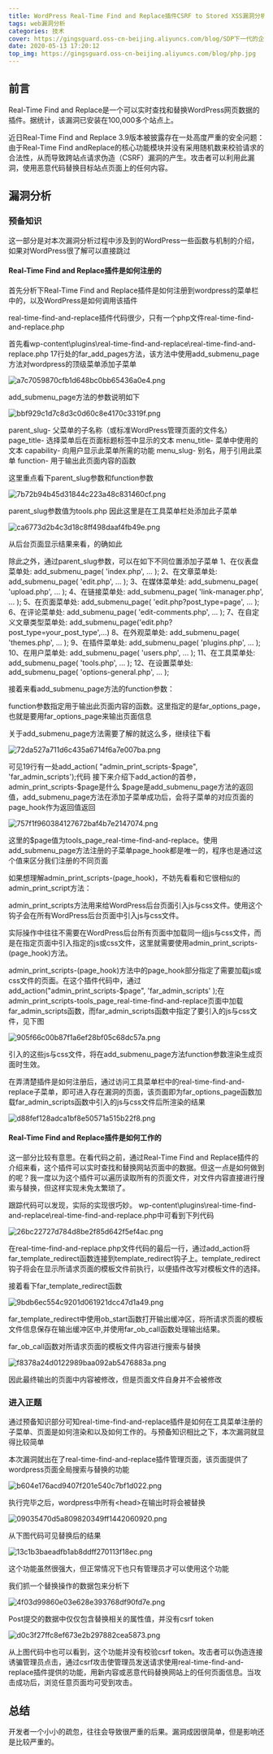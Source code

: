 ```yaml
---
title: WordPress Real-Time Find and Replace插件CSRF to Stored XSS漏洞分析
tags: web漏洞分析
categories: 技术
cover: https://gingsguard.oss-cn-beijing.aliyuncs.com/blog/SDP下一代的企业访问控制方法.jpg
date: 2020-05-13 17:20:12
top_img: https://gingsguard.oss-cn-beijing.aliyuncs.com/blog/php.jpg
---
```


前言
----

Real-Time Find and Replace是一个可以实时查找和替换WordPress网页数据的插件。据统计，该漏洞已安装在100,000多个站点上。

近日Real-Time Find and Replace 3.9版本被披露存在一处高度严重的安全问题：由于Real-Time Find andReplace的核心功能模块并没有采用随机数来校验请求的合法性，从而导致跨站点请求伪造（CSRF）漏洞的产生。攻击者可以利用此漏洞，使用恶意代码替换目标站点页面上的任何内容。

漏洞分析
--------

### 预备知识

这一部分是对本次漏洞分析过程中涉及到的WordPress一些函数与机制的介绍，如果对WordPress很了解可以直接跳过

#### Real-Time Find and Replace插件是如何注册的

首先分析下Real-Time Find and Replace插件是如何注册到wordpress的菜单栏中的，以及WordPress是如何调用该插件

real-time-find-and-replace插件代码很少，只有一个php文件real-time-find-and-replace.php

首先看wp-content\\plugins\\real-time-find-and-replace\\real-time-find-and-replace.php 17行处的far_add_pages方法，该方法中使用add_submenu_page方法对wordpress的顶级菜单添加子菜单

![a7c7059870cfb1d648bc0bb65436a0e4.png](https://xzfile.aliyuncs.com/media/upload/picture/20200430164531-f3045c08-8abe-1.png)

add_submenu_page方法的参数说明如下

![bbf929c1d7c8d3c0d60c8e4170c3319f.png](https://xzfile.aliyuncs.com/media/upload/picture/20200430164548-fd754fb2-8abe-1.png)

parent_slug- 父菜单的子名称（或标准WordPress管理页面的文件名）
page_title- 选择菜单后在页面标题标签中显示的文本
menu_title- 菜单中使用的文本
capability- 向用户显示此菜单所需的功能
menu_slug- 别名，用于引用此菜单
function- 用于输出此页面内容的函数

这里重点看下parent_slug参数和function参数

![7b72b94b45d31844c223a48c831460cf.png](https://xzfile.aliyuncs.com/media/upload/picture/20200430164607-08b7170c-8abf-1.png)

parent_slug参数值为tools.php 因此这里是在工具菜单栏处添加此子菜单

![ca6773d2b4c3d18c8ff498daaf4fb49e.png](https://xzfile.aliyuncs.com/media/upload/picture/20200430164625-136c81d2-8abf-1.png)

从后台页面显示结果来看，的确如此

除此之外，通过parent_slug参数，可以在如下不同位置添加子菜单
1、在仪表盘菜单处: add_submenu_page( 'index.php', … );
2、在文章菜单处: add_submenu_page( 'edit.php', … );
3、在媒体菜单处: add_submenu_page( 'upload.php', … );
4、在链接菜单处: add_submenu_page( 'link-manager.php', … );
5、在页面菜单处: add_submenu_page( 'edit.php?post_type=page', … );
6、在评论菜单处: add_submenu_page( 'edit-comments.php', … );
7、在自定义文章类型菜单处: add_submenu_page('edit.php?post_type=your_post_type',…)
8、在外观菜单处: add_submenu_page( 'themes.php', … );
9、在插件菜单处: add_submenu_page( 'plugins.php', … );
10、在用户菜单处: add_submenu_page( 'users.php', … );
11、在工具菜单处: add_submenu_page( 'tools.php', … );
12、在设置菜单处: add_submenu_page( 'options-general.php', … );

接着来看add_submenu_page方法的function参数：

function参数指定用于输出此页面内容的函数。这里指定的是far_options_page，也就是要用far_options_page来输出页面信息

关于add_submenu_page方法需要了解的就这么多，继续往下看

![72da527a711d6c435a6714f6a7e007ba.png](https://xzfile.aliyuncs.com/media/upload/picture/20200430164647-2070a782-8abf-1.png)

可见19行有一处add_action( "admin_print_scripts-\$page", 'far_admin_scripts');代码
接下来介绍下add_action的首参，admin_print_scripts-\$page是什么
\$page是add_submenu_page方法的返回值，add_submenu_page方法在添加子菜单成功后，会将子菜单的对应页面的page_hook作为返回值返回

![757f1f960384127672baf4b7e2147074.png](https://xzfile.aliyuncs.com/media/upload/picture/20200430164704-2a7cbbd0-8abf-1.png)

这里的\$page值为tools_page_real-time-find-and-replace。使用add_submenu_page方法注册的子菜单page_hook都是唯一的，程序也是通过这个值来区分我们注册的不同页面

如果想理解admin_print_scripts-(page_hook)，不妨先看看和它很相似的admin_print_script方法：

admin_print_scripts方法用来给WordPress后台页面引入js与css文件。使用这个钩子会在所有WordPress后台页面中引入js与css文件。

实际操作中往往不需要在WordPress后台所有页面中加载同一组js与css文件，而是在指定页面中引入指定的js或css文件，这里就需要使用admin_print_scripts-(page_hook)方法。

admin_print_scripts-(page_hook)方法中的page_hook部分指定了需要加载js或css文件的页面。在这个插件代码中，通过add_action("admin_print_scripts-\$page", 'far_admin_scripts'
);在admin_print_scripts-tools_page_real-time-find-and-replace页面中加载far_admin_scripts函数，而far_admin_scripts函数中指定了要引入的js与css文件，见下图

![905f66c00b87f1a6ef28bf05c68dc57a.png](https://xzfile.aliyuncs.com/media/upload/picture/20200430164719-33638274-8abf-1.png)

引入的这些js与css文件，将在add_submenu_page方法function参数渲染生成页面时生效。

在弄清楚插件是如何注册后，通过访问工具菜单栏中的real-time-find-and-replace子菜单，即可进入存在漏洞的页面，该页面即为far_options_page函数加载far_admin_scripts函数中引入的js与css文件后所渲染的结果

![d88fef128adca1bf8e50571a515b22f8.png](https://xzfile.aliyuncs.com/media/upload/picture/20200430164734-3c5dee8c-8abf-1.png)

#### Real-Time Find and Replace插件是如何工作的

这一部分比较有意思。在看代码之前，通过Real-Time Find and Replace插件的介绍来看，这个插件可以实时查找和替换网站页面中的数据。但这一点是如何做到的呢？我一度以为这个插件可以遍历读取所有的页面文件，对文件内容直接进行搜索与替换，但这样实现未免太繁琐了。

跟踪代码可以发现，实际的实现很巧妙。
wp-content\\plugins\\real-time-find-and-replace\\real-time-find-and-replace.php中可看到下列代码

![26bc22727d784d8be2f85d642f5ef4ac.png](https://xzfile.aliyuncs.com/media/upload/picture/20200430164748-44eb0e0e-8abf-1.png)

在real-time-find-and-replace.php文件代码的最后一行，通过add_action将far_template_redirect函数连接到template_redirect钩子上。template_redirect钩子将会在显示所请求页面的模板文件前执行，以便插件改写对模板文件的选择。

接着看下far_template_redirect函数

![9bdb6ec554c9201d061921dcc47d1a49.png](https://xzfile.aliyuncs.com/media/upload/picture/20200430164803-4de5b928-8abf-1.png)

far_template_redirect中使用ob_start函数打开输出缓冲区，将所请求页面的模板文件信息保存在输出缓冲区中,并使用far_ob_call函数处理输出结果。

far_ob_call函数对所请求页面的模板文件内容进行搜索与替换

![f8378a24d0122989baa092ab5476883a.png](https://xzfile.aliyuncs.com/media/upload/picture/20200430164817-561c5688-8abf-1.png)

因此最终输出的页面中内容被修改，但是页面文件自身并不会被修改

### 进入正题

通过预备知识部分可知real-time-find-and-replace插件是如何在工具菜单注册的子菜单、页面是如何渲染和以及如何工作的。与预备知识相比之下，本次漏洞就显得比较简单

本次漏洞就出在了real-time-find-and-replace插件管理页面，该页面提供了wordpress页面全局搜索与替换的功能

![b604e176acd9407f201e540c7bf1d022.png](https://xzfile.aliyuncs.com/media/upload/picture/20200430164838-62a85690-8abf-1.png)

执行完毕之后，wordpress中所有\<head\>在输出时将会被替换

![09035470d5a809820349ff1442060920.png](https://xzfile.aliyuncs.com/media/upload/picture/20200430164852-6a9cec4e-8abf-1.png)

从下图代码可见替换后的结果

![13c1b3baeadfb1ab8ddff270113f18ec.png](https://xzfile.aliyuncs.com/media/upload/picture/20200430164904-72304adc-8abf-1.png)

这个功能虽然很强大，但正常情况下也只有管理员才可以使用这个功能

我们抓一个替换操作的数据包来分析下

![4f03d99860e03e628e393768df90fd7e.png](https://xzfile.aliyuncs.com/media/upload/picture/20200430164917-79ce011c-8abf-1.png)

Post提交的数据中仅仅包含替换相关的属性值，并没有csrf token

![d0c3f27ffc8ef673e2b297882cea5873.png](https://xzfile.aliyuncs.com/media/upload/picture/20200430164933-8352a3be-8abf-1.png)

从上图代码中也可以看到，这个功能并没有校验csrf token。攻击者可以伪造连接诱骗管理员点击，通过csrf攻击使管理员发送请求使用real-time-find-and-replace插件提供的功能，用新内容或恶意代码替换网站上的任何页面信息。当攻击成功后，浏览任意页面均可受到攻击。

总结
----

开发者一个小小的疏忽，往往会导致很严重的后果。漏洞成因很简单，但是影响还是比较严重的。